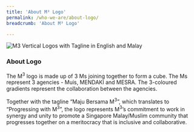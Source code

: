 ```yaml
---
title: 'About M³ Logo'
permalink: /who-we-are/about-logo/
breadcrumb: 'About M³ Logo'

---
```



![M3 Vertical Logos with Tagline in English and Malay](/images/m3-logo-vert.png)

### **About Logo**

The M<sup>3</sup> logo is made up of 3 Ms joining together to form a cube. The Ms represent 3 agencies - Muis, MENDAKI and MESRA. The 3-coloured gradients represent the collaboration between the agencies.

Together with the tagline “Maju Bersama M<sup>3</sup>”, which translates to “Progressing with M<sup>3</sup>”, the logo represents M<sup>3</sup>’s commitment to work in synergy and unity to promote a Singapore Malay/Muslim community that progresses together on a meritocracy that is inclusive and collaborative.
